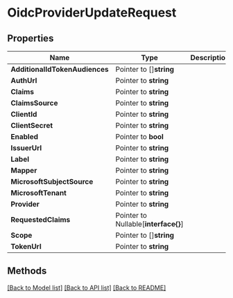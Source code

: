 # OidcProviderUpdateRequest

## Properties

Name | Type | Description | Notes
------------ | ------------- | ------------- | -------------
**AdditionalIdTokenAudiences** | Pointer to []**string** |  | [optional] 
**AuthUrl** | Pointer to **string** |  | [optional] 
**Claims** | Pointer to **string** |  | [optional] 
**ClaimsSource** | Pointer to **string** |  | [optional] 
**ClientId** | Pointer to **string** |  | [optional] 
**ClientSecret** | Pointer to **string** |  | [optional] 
**Enabled** | Pointer to **bool** |  | [optional] 
**IssuerUrl** | Pointer to **string** |  | [optional] 
**Label** | Pointer to **string** |  | [optional] 
**Mapper** | Pointer to **string** |  | [optional] 
**MicrosoftSubjectSource** | Pointer to **string** |  | [optional] 
**MicrosoftTenant** | Pointer to **string** |  | [optional] 
**Provider** | Pointer to **string** |  | [optional] 
**RequestedClaims** | Pointer to Nullable[**interface{}**] |  | [optional] 
**Scope** | Pointer to []**string** |  | [optional] 
**TokenUrl** | Pointer to **string** |  | [optional] 

## Methods


[[Back to Model list]](../README.md#documentation-for-models) [[Back to API list]](../README.md#documentation-for-api-endpoints) [[Back to README]](../README.md)


